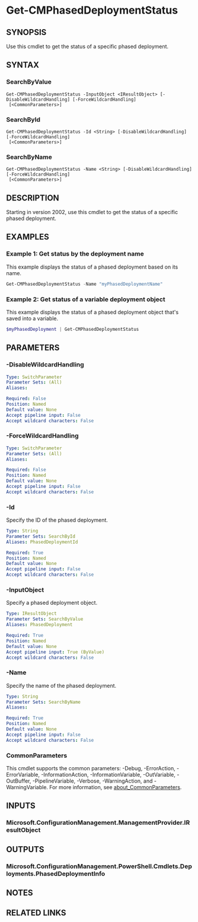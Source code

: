 ﻿---
external help file: AdminUI.PS.dll-Help.xml
Module Name: ConfigurationManager
online version:
schema: 2.0.0
---

# Get-CMPhasedDeploymentStatus

## SYNOPSIS

Use this cmdlet to get the status of a specific phased deployment.

## SYNTAX

### SearchByValue
```
Get-CMPhasedDeploymentStatus -InputObject <IResultObject> [-DisableWildcardHandling] [-ForceWildcardHandling]
 [<CommonParameters>]
```

### SearchById
```
Get-CMPhasedDeploymentStatus -Id <String> [-DisableWildcardHandling] [-ForceWildcardHandling]
 [<CommonParameters>]
```

### SearchByName
```
Get-CMPhasedDeploymentStatus -Name <String> [-DisableWildcardHandling] [-ForceWildcardHandling]
 [<CommonParameters>]
```

## DESCRIPTION

Starting in version 2002, use this cmdlet to get the status of a specific phased deployment.

## EXAMPLES

### Example 1: Get status by the deployment name

This example displays the status of a phased deployment based on its name.

```powershell
Get-CMPhasedDeploymentStatus -Name "myPhasedDeploymentName"
```

### Example 2: Get status of a variable deployment object

This example displays the status of a phased deployment object that's saved into a variable.

```powershell
$myPhasedDeployment | Get-CMPhasedDeploymentStatus
```

## PARAMETERS

### -DisableWildcardHandling

```yaml
Type: SwitchParameter
Parameter Sets: (All)
Aliases:

Required: False
Position: Named
Default value: None
Accept pipeline input: False
Accept wildcard characters: False
```

### -ForceWildcardHandling

```yaml
Type: SwitchParameter
Parameter Sets: (All)
Aliases:

Required: False
Position: Named
Default value: None
Accept pipeline input: False
Accept wildcard characters: False
```

### -Id

Specify the ID of the phased deployment.

```yaml
Type: String
Parameter Sets: SearchById
Aliases: PhasedDeploymentId

Required: True
Position: Named
Default value: None
Accept pipeline input: False
Accept wildcard characters: False
```

### -InputObject

Specify a phased deployment object.

```yaml
Type: IResultObject
Parameter Sets: SearchByValue
Aliases: PhasedDeployment

Required: True
Position: Named
Default value: None
Accept pipeline input: True (ByValue)
Accept wildcard characters: False
```

### -Name

Specify the name of the phased deployment.

```yaml
Type: String
Parameter Sets: SearchByName
Aliases:

Required: True
Position: Named
Default value: None
Accept pipeline input: False
Accept wildcard characters: False
```

### CommonParameters
This cmdlet supports the common parameters: -Debug, -ErrorAction, -ErrorVariable, -InformationAction, -InformationVariable, -OutVariable, -OutBuffer, -PipelineVariable, -Verbose, -WarningAction, and -WarningVariable. For more information, see [about_CommonParameters](http://go.microsoft.com/fwlink/?LinkID=113216).

## INPUTS

### Microsoft.ConfigurationManagement.ManagementProvider.IResultObject

## OUTPUTS

### Microsoft.ConfigurationManagement.PowerShell.Cmdlets.Deployments.PhasedDeploymentInfo

## NOTES

## RELATED LINKS
